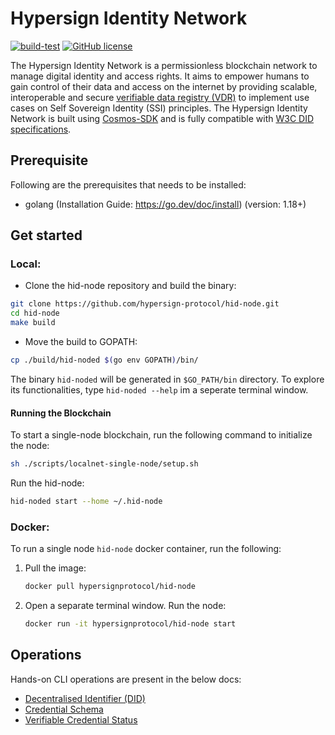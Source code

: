 # Hypersign Identity Network

[![build-test](https://github.com/hypersign-protocol/hid-node/actions/workflows/build.yml/badge.svg)](https://github.com/hypersign-protocol/hid-node/actions/workflows/build.yml) [![GitHub license](https://img.shields.io/github/license/hypersign-protocol/hid-node?color=blue&style=flat-square)](https://github.com/hypersign-protocol/hid-node/blob/main/LICENSE)

The Hypersign Identity Network is a permissionless blockchain network to manage digital identity and access rights. It aims to empower humans to gain control of their data and access on the internet by providing scalable, interoperable and secure [verifiable data registry (VDR)](https://www.w3.org/TR/did-core/#dfn-verifiable-data-registry) to implement use cases on Self Sovereign Identity (SSI) principles. The Hypersign Identity Network is built using [Cosmos-SDK](https://tendermint.com/sdk/) and is fully compatible with [W3C DID specifications](https://www.w3.org/TR/did-core/).

## Prerequisite

Following are the prerequisites that needs to be installed:

- golang (Installation Guide: https://go.dev/doc/install) (version: 1.18+)

## Get started

### Local:

- Clone the hid-node repository and build the binary:

```sh
git clone https://github.com/hypersign-protocol/hid-node.git
cd hid-node
make build
```

- Move the build to GOPATH:

```sh
cp ./build/hid-noded $(go env GOPATH)/bin/
```

The binary `hid-noded` will be generated in `$GO_PATH/bin` directory. To explore its functionalities, type `hid-noded --help` im a seperate terminal window.

#### Running the Blockchain

To start a single-node blockchain, run the following command to initialize the node:

```sh
sh ./scripts/localnet-single-node/setup.sh
```
Run the hid-node:

```sh
hid-noded start --home ~/.hid-node
```

### Docker:

To run a single node `hid-node` docker container, run the following:

1. Pull the image:
   ```sh
   docker pull hypersignprotocol/hid-node
   ```

2. Open a separate terminal window. Run the node:
   ```sh
   docker run -it hypersignprotocol/hid-node start
   ```

## Operations

Hands-on CLI operations are present in the below docs:

- [Decentralised Identifier (DID)](docs/ssi/did-ops.md)
- [Credential Schema](docs/ssi/schema-ops.md)
- [Verifiable Credential Status](docs/ssi/cred-ops.md)